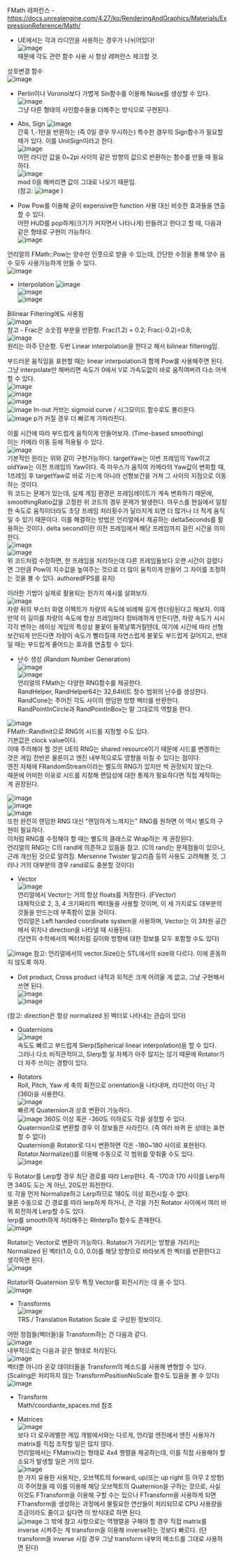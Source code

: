 FMath 레퍼런스 - https://docs.unrealengine.com/4.27/ko/RenderingAndGraphics/Materials/ExpressionReference/Math/  


* UE에서는 각과 라디안을 사용하는 경우가 나뉘어있다!  
![image](https://user-images.githubusercontent.com/63915665/181250293-f02e1f0d-824d-4830-9db1-8b755bd66c05.png)  
때문에 각도 관련 함수 사용 시 항상 레퍼런스 체크할 것.  

상호변경 함수  
![image](https://user-images.githubusercontent.com/63915665/181250352-a861ed86-cf30-48a6-a2d2-2e27d79c887c.png)  

* Perlin이나 Voronoi보다 가볍게 Sin함수를 이용해 Noise를 생성할 수 있다.  
![image](https://user-images.githubusercontent.com/63915665/181252691-67f02bbb-eba9-4dd0-9ac6-54fd770a0c01.png)  
그냥 다른 형태의 사인함수들을 더해주는 방식으로 구현된다.  

* Abs, Sign
![image](https://user-images.githubusercontent.com/63915665/181253555-95826602-2a3c-4a96-8396-9c1618311183.png)  
간혹 1,-1만을 반환하는 (즉 0일 경우 무시하는) 특수한 경우의 Sign함수가 필요할 때가 있다. 이를 UnitSign이라고 한다.  
![image](https://user-images.githubusercontent.com/63915665/181254106-53277c26-e109-4c5c-96fa-f8e1f911e348.png)  
어떤 라디안 값을 0~2pi 사이의 같은 방향의 값으로 반환하는 함수를 만들 때 필요하다.  
![image](https://user-images.githubusercontent.com/63915665/181254202-51d7c067-3274-4a96-9f7d-8b2ed0ed0920.png)  
mod 0을 해버리면 값이 그대로 나오기 때문임.  
(참고: ![image](https://user-images.githubusercontent.com/63915665/181254480-fc01be36-24bd-423a-a7e0-6a9af7306d72.png)  )

* Pow
Pow를 이용해 굳이 expensive한 function 사용 대신 비슷한 효과들을 연출할 수 있다.  
어떤 HUD를 pop하게(크기가 커지면서 나타나게) 만들려고 한다고 할 때, 다음과 같은 형태로 구현이 가능하다.  
![image](https://user-images.githubusercontent.com/63915665/181255539-8fa100f6-6c48-4e18-b79e-b825b921bd03.png)  

언리얼의 FMath::Pow는 양수만 인풋으로 받을 수 있는데, 간단한 수정을 통해 양수 음수 모두 사용가능하게 만들 수 있다.  
![image](https://user-images.githubusercontent.com/63915665/181255791-bfef4901-6e77-4f03-b4b5-24f39d437e7f.png)  

* Interpolation
![image](https://user-images.githubusercontent.com/63915665/181256619-90f78ed7-7ea0-4c42-b32b-925ba043e6db.png)  
![image](https://user-images.githubusercontent.com/63915665/181256651-2e6dc713-2b7f-46b6-8793-b011bee2bdde.png)  
![image](https://user-images.githubusercontent.com/63915665/181256740-c41d9c61-5322-4938-838b-9feffb44ddc2.png)  

Bilinear Filtering에도 사용됨  
![image](https://user-images.githubusercontent.com/63915665/181257774-641a9e37-41cb-45b3-b0f0-c6193ea5c117.png)  
참고 - Frac은 소숫점 부분을 반환함. Frac(1.2) = 0.2; Frac(-0.2)=0.8;  
![image](https://user-images.githubusercontent.com/63915665/181257999-69461f0d-7bec-4499-8a44-6026d6dd74f8.png)  
원리는 아주 단순함. 두번 Linear interpolation을 한다고 해서 bilinear filtering임.  
  
부드러운 움직임을 표현할 때는 linear interpolation과 함께 Pow를 사용해주면 된다.  
그냥 interpolate만 해버리면 속도가 0에서 V로 가속도없이 바로 움직여버려 다소 어색할 수 있다.  
![image](https://user-images.githubusercontent.com/63915665/186427235-e53362e3-e7bf-4014-ac32-848581021c53.png)  
![image](https://user-images.githubusercontent.com/63915665/186427305-0fbcf282-4457-40a5-9c21-a89fffc3aa48.png)  
![image](https://user-images.githubusercontent.com/63915665/186427461-0510bc44-3249-420a-a244-51f45e546557.png)  
![image](https://user-images.githubusercontent.com/63915665/186428626-02c3ea32-de63-47ca-96a9-0f8baa2ed1e7.png)
In-out 커브는 sigmoid curve / 시그모이드 함수로도 불리운다.  
![image](https://user-images.githubusercontent.com/63915665/186429131-e6ab36fe-4dc3-43df-b3b6-ca76413d0ec9.png)
p가 커질 경우 더 빠르게 가파라진다.  
  
이를 시간에 따라 부드럽게 움직이게 만들어보자. (Time-based smoothing)  
이는 카메라 이동 등에 적용될 수 있다.  
![image](https://user-images.githubusercontent.com/63915665/186429522-45abfb31-2f39-41b4-9f13-1b60457284ed.png)  
기본적인 원리는 위와 같이 구현가능하다. targetYaw는 이번 프레임의 Yaw이고 oldYaw는 이전 프레임의 Yaw이다. 즉 마우스가 움직여 카메라의 Yaw값이 변화할 때, 1프레임 후 targetYaw로 바로 가는게 아니라 선형보간을 거쳐 그 사이의 지점으로 이동하는 것이다.  
위 코드는 문제가 있는데, 실제 게임 환경은 프레임레이트가 계속 변화하기 때문에, smoothingRatio값을 고정한 위 코드의 경우 문제가 발생한다. 마우스를 현실에서 일정한 속도로 움직이더라도 초당 프레임 처리횟수가 달라지게 되면 더 많거나 더 적게 움직일 수 있기 때문이다.  이를 해결하는 방법은 언리얼에서 제공하는 deltaSeconds를 활용하는 것이다. delta second이란 이전 프레임에서 해당 프레임까지 걸린 시간을 의미한다.  
![image](https://user-images.githubusercontent.com/63915665/186430906-3e0b9e50-1b2f-4c11-a2e6-0d7103cb965b.png)  
![image](https://user-images.githubusercontent.com/63915665/186431596-16088f75-ab99-42fd-acf9-881ab7b15f65.png)  
위 코드처럼 수정하면, 한 프레임을 처리하는데 다른 프레임들보다 오랜 시간이 걸렸다면 그만큼 Pow의 지수값을 높여주는 것으로 더 많이 움직이게 만들어 그 차이를 조정하는 것을 볼 수 있다. authoredFPS를 유지)  

이러한 기법이 실제로 활용되는 한가지 예시를 살펴보자.  
![image](https://user-images.githubusercontent.com/63915665/186432115-a84d0297-3e68-4deb-898b-77a4f3e96cca.png)  
차량 뒤의 부스터 화염 이펙트가 차량의 속도에 비례해 길게 렌더링된다고 해보자. 이때 만약 이 길이를 차량의 속도에 항상 프레임마다 정비례하게 만든다면, 차량 속도가 시시각각 변하는 레이싱 게임의 특성상 불꽃이 들쭉날쭉거릴텐데, 여기에 시간에 따라 선형보간되게 만든다면 차량이 속도가 빨라질때 자연스럽게 불꽃도 부드럽게 길어지고, 반대일 때는 부드럽게 줄어드는 효과를 연출할 수 있다.  
  
* 난수 생성 (Random Number Generation)  
![image](https://user-images.githubusercontent.com/63915665/186432717-617c2c23-ba38-438d-ad57-2a4afb347ac0.png)  
![image](https://user-images.githubusercontent.com/63915665/186432872-02f46713-de44-4691-83c3-9dfec47dfe6a.png)  
언리얼의 FMath는 다양한 RNG함수를 제공한다.  
RandHelper, RandHelper64는 32,64비트 정수 범위의 난수를 생성한다.  
RandCone는 주어진 각도 사이의 랜덤한 방향 벡터를 반환한다.  
RandPointInCircle과 RandPointInBox는 말 그대로의 역할을 한다.  
  
![image](https://user-images.githubusercontent.com/63915665/186433859-eaaef696-28fc-4d8e-8a29-34e92f7fc12e.png)  
FMath::RandInit으로 RNG의 시드를 지정할 수도 있다.  
기본값은 clock value이다.  
이때 주의해야 할 것은 UE의 RNG는 shared resource이기 때문에 시드를 변경하는 것은 게임 전반은 물론이고 엔진 내부적으로도 영향을 미칠 수 있다는 점이다.  
엔진 자체에 FRandomStream이라는 별도의 RNG가 있지만 썩 권장되지 않는다.  
때문에 어떠한 이유로 시드를 지정해 랜덤성에 대한 통제가 필요하다면 직접 제작하는 게 권장된다.  

![image](https://user-images.githubusercontent.com/63915665/186434558-56f0e4ff-de45-4473-933d-917441addcf7.png)  
![image](https://user-images.githubusercontent.com/63915665/186434602-98e76075-c01c-485e-8e78-d91aa4057f06.png)  
![image](https://user-images.githubusercontent.com/63915665/186434620-c01b7e91-52ab-422d-9442-2978ffe6b709.png)  
또한 완전히 랜덤한 RNG 대신 "랜덤하게 느껴지는" RNG를 원하면 이 역시 별도의 구현이 필요하다.  
이처럼 RNG를 수정해야 할 때는 별도의 클래스로 Wrap하는 게 권장된다.  
언리얼의 RNG는 C의 rand에 의존하고 있음을 참고. (C의 rand는 문제점들이 있으나, 근래 개선된 것으로 알려짐. Mersenne Twister 알고리즘 등의 사용도 고려해볼 것, 그러나 거의 대부분의 경우 rand로도 충분할 것이다)  
  
  
* Vector  
![image](https://user-images.githubusercontent.com/63915665/186436567-1c209f4c-1068-421c-b36d-fb5ae1788b4d.png)  
언리얼에서 Vector는 거의 항상 floats를 저장한다. (FVector)  
대체적으로 2, 3, 4 크기짜리의 벡터들을 사용할 것이며, 이 세 가지로도 대부분의 것들을 만드는데 부족함이 없을 것이다.  
언리얼은 Left handed coordinate system을 사용하며, Vector는 이 3차원 공간에서 위치나 direction을 나타낼 때 사용된다.  
(당연히 수학에서의 벡터처럼 길이와 방향에 대한 정보를 모두 포함할 수도 있다)  
  
![image](https://user-images.githubusercontent.com/63915665/186436723-9080939d-a6c9-45d4-8e7b-d8dd2e3711bd.png)
참고: 언리얼에서의 vector.Size()는 STL에서의 size와 다르다. 이에 혼동하지 않도록 하자.  
  

* Dot product, Cross product
내적과 외적은 크게 어려울 게 없고, 그냥 구현해서 쓰면 된다.  
![image](https://user-images.githubusercontent.com/63915665/189484057-ccf0f211-cf40-47da-8af0-c3c3d6528662.png)  
![image](https://user-images.githubusercontent.com/63915665/189484085-3b0ba02d-60b5-4bde-8e32-3b401d488862.png)  

(참고: direction은 항상 normalized 된 벡터로 나타내는 관습이 있다)  
  
  
* Quaternions  
![image](https://user-images.githubusercontent.com/63915665/189484274-469b2b7e-0220-468b-9f73-33513f22efb1.png)  
속도도 빠르고 부드럽게 Slerp(Spherical linear interpolation)을 할 수 있다.  
그러나 다소 비직관적이고, Slerp할 일 자체가 아주 많지는 않기 때문에 Rotator가 더 자주 쓰이는 경향이 있다.  
  
  
* Rotators  
Roll, Pitch, Yaw 세 축의 회전으로 orientation을 나타내며, 라디안이 아닌 각(360)을 사용한다.  
![image](https://user-images.githubusercontent.com/63915665/189484460-8066b0ab-e11d-4d7f-a328-133400af1055.png)  
빠르게 Quaternion과 상호 변환이 가능하다.  
![image](https://user-images.githubusercontent.com/63915665/189484495-92a35eef-32e8-4752-8e99-988a2b75612b.png)
360도 이상 혹은 -360도 이하로도 각을 설정할 수 있다.  
Quaternion으로 변환할 경우 이 정보들은 사라진다. (즉 여러 바퀴 돈 상태는 표현할 수 없다)  
Quaternion을 Rotator로 다시 변환하면 각은 -180~180 사이로 표현된다.  
Rotator.Normalize()를 이용해 수동으로 각 범위를 맞춰줄 수도 있다.  
![image](https://user-images.githubusercontent.com/63915665/189484685-fe1fd8ee-1ab8-42fb-ae7d-e7fd235b83ea.png)  
  
두 Rotator를 Lerp할 경우 최단 경로를 따라 Lerp한다. 즉 -170과 170 사이를 Lerp하면 340도 도는 게 아닌, 20도만 회전한다.  
또 각을 먼저 Normalize하고 Lerp하므로 180도 이상 회전시킬 수 없다.  
물론 수동으로 긴 경로를 따라 lerp하게 하거나, 큰 각을 가진 Rotator 사이에서 여러 바퀴 회전하게 Lerp할 수도 있다.  
lerp를 smooth하게 처리해주는 RInterpTo 함수도 존재한다.  
![image](https://user-images.githubusercontent.com/63915665/189484812-742f2131-01ed-435f-9ab8-009f07e492f9.png)
  
Rotator는 Vector로 변환이 가능하다. Rotator가 가리키는 방향을 가리키는 Normalized 된 벡터(1.0, 0.0, 0.0)를 해당 방향으로 바라보게 한 벡터를 반환한다고 생각하면 된다.  
![image](https://user-images.githubusercontent.com/63915665/189484908-e33f0ff9-bfa9-4668-8279-9d68539cdd38.png)  
  
Rotator와 Quaternion 모두 특정 Vector를 회전시키는 데 쓸 수 있다.  
![image](https://user-images.githubusercontent.com/63915665/189484935-c814c110-e3cd-41a5-92fc-290793560d09.png)  
  
  
* Transforms  
![image](https://user-images.githubusercontent.com/63915665/189484995-2a5be934-8822-450b-86d2-28814f369867.png)  
TRS / Translation Rotation Scale 로 구성된 정보이다.  

어떤 정점들(벡터들)을 Transform하는 건 다음과 같다.  
![image](https://user-images.githubusercontent.com/63915665/189485060-725cd7b9-c1f6-4c4d-9912-152d8b5564cb.png)  
내부적으로는 다음과 같은 형태로 처리된다.  
![image](https://user-images.githubusercontent.com/63915665/189485070-d803e27c-a1f2-483b-837a-caf86318b0ea.png)  
벡터뿐 아니라 온갖 데이터들을 Transform의 메소드를 사용해 변형할 수 있다.  
(Scaling은 처리하지 않는 TransformPositionNoScale 함수도 있음을 볼 수 있다)  
![image](https://user-images.githubusercontent.com/63915665/189485145-0b4da216-7ff5-4650-a178-3817ab95cc2f.png)  

* Transform  
Math/coordiante_spaces.md 참조  

* Matrices  
![image](https://user-images.githubusercontent.com/63915665/194565711-e7e88bc4-4779-417d-b446-0aff17d677b0.png)  
보다 더 로우레벨한 게임 개발에서와는 다르게, 언리얼 엔진에서 엔진 사용자가 matrix를 직접 조작할 일은 많지 않다.  
언리얼에서는 FMatrix라는 형태로 4x4 행렬을 제공하는데, 이를 직접 사용해야 할 소요가 발생할 일은 거의 없다.  
![image](https://user-images.githubusercontent.com/63915665/194567289-251014d9-f8bf-43df-b849-9e713b18c300.png)  
한 가지 유용한 사용처는, 오브젝트의 forward, up(또는 up right 등 아무 2 방향)이 주어졌을 때 이를 이용해 해당 오브젝트의 Quaternion을 구하는 것으로, 사실 이것도 FTransform을 이용해 구할 수는 있으나 FTransform을 사용하게 되면 FTransform을 생성하는 과정에서 불필요한 연산들이 처리되므로 CPU 사용량을 조금이라도 줄이고 싶다면 이 방식대로 하면 된다.  
![image](https://user-images.githubusercontent.com/63915665/194568098-97424503-1486-4f7c-8f8c-2ad3faf52ed0.png)
그 밖에 참고 사항으로는 역행렬을 구해야 할 경우 직접 matrix를 inverse 시켜주는 게 transform을 이용해 inverse하는 것보다 빠르다. (단 transform을 inverse 시킬 경우 그냥 transform 내부의 메소드를 그대로 사용하면 된다)  
